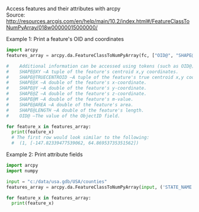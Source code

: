 Access features and their attributes with arcpy  
Source: http://resources.arcgis.com/en/help/main/10.2/index.html#/FeatureClassToNumPyArray/018w00000015000000/

Example 1: Print a feature's OID and coordinates 
```python
import arcpy
features_array = arcpy.da.FeatureClassToNumPyArray(fc, ["OID@", "SHAPE@XY"])

#    Additional information can be accessed using tokens (such as OID@) in place of field names:
#    SHAPE@XY —A tuple of the feature's centroid x,y coordinates.
#    SHAPE@TRUECENTROID —A tuple of the feature's true centroid x,y coordinates.
#    SHAPE@X —A double of the feature's x-coordinate.
#    SHAPE@Y —A double of the feature's y-coordinate.
#    SHAPE@Z —A double of the feature's z-coordinate.
#    SHAPE@M —A double of the feature's m-value.
#    SHAPE@AREA —A double of the feature's area.
#    SHAPE@LENGTH —A double of the feature's length.
#    OID@ —The value of the ObjectID field.

for feature_x in features_array:
  print(feature_x)
  # The first row would look similar to the following:
  #  (1, [-147.82339477539062, 64.86953735351562])
```

Example 2: Print attribute fields 
```python
import arcpy
import numpy

input = "c:/data/usa.gdb/USA/counties"
features_array = arcpy.da.FeatureClassToNumPyArray(input, ('STATE_NAME', 'POP1990', 'POP2000'))

for feature_x in features_array:
  print(feature_x)
```

